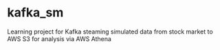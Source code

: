 # kafka_sm
Learning project for Kafka steaming simulated data from stock market to AWS S3 for analysis via AWS Athena
